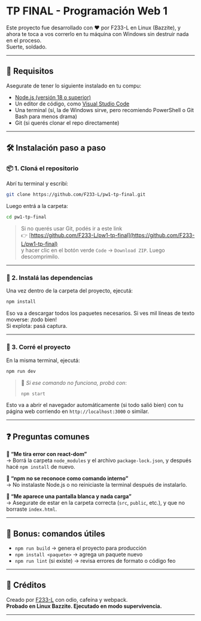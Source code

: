 # TP FINAL - Programación Web 1

Este proyecto fue desarrollado con ❤️ por F233-L en Linux (Bazzite), y ahora te toca a vos correrlo en tu máquina con Windows sin destruir nada en el proceso.  
Suerte, soldado.

---

## 🧾 Requisitos

Asegurate de tener lo siguiente instalado en tu compu:

- [Node.js (versión 18 o superior)](https://nodejs.org/)
- Un editor de código, como [Visual Studio Code](https://code.visualstudio.com/)
- Una terminal (sí, la de Windows sirve, pero recomiendo PowerShell o Git Bash para menos drama)
- Git (si querés clonar el repo directamente)

---

## 🛠️ Instalación paso a paso

### 📦 1. Cloná el repositorio

Abrí tu terminal y escribí:

```bash
git clone https://github.com/F233-L/pw1-tp-final.git
```

Luego entrá a la carpeta:

```bash
cd pw1-tp-final
```

> Si no querés usar Git, podés ir a este link  
> 👉 [https://github.com/F233-L/pw1-tp-final](https://github.com/F233-L/pw1-tp-final)  
> y hacer clic en el botón verde `Code` → `Download ZIP`. Luego descomprimilo.

---

### 📁 2. Instalá las dependencias

Una vez dentro de la carpeta del proyecto, ejecutá:

```bash
npm install
```

Eso va a descargar todos los paquetes necesarios. Si ves mil líneas de texto moverse: ¡todo bien!  
Si explota: pasá captura.

---

### 🚀 3. Corré el proyecto

En la misma terminal, ejecutá:

```bash
npm run dev
```

> 🔁 *Si ese comando no funciona, probá con*:
> ```bash
> npm start
> ```

Esto va a abrir el navegador automáticamente (si todo salió bien) con tu página web corriendo en `http://localhost:3000` o similar.

---

## ❓ Preguntas comunes

**🧨 “Me tira error con react-dom”**  
→ Borrá la carpeta `node_modules` y el archivo `package-lock.json`, y después hacé `npm install` de nuevo.

**🧟 “npm no se reconoce como comando interno”**  
→ No instalaste Node.js o no reiniciaste la terminal después de instalarlo.

**🧽 “Me aparece una pantalla blanca y nada carga”**  
→ Asegurate de estar en la carpeta correcta (`src`, `public`, etc.), y que no borraste `index.html`.

---

## 🧙 Bonus: comandos útiles

- `npm run build` → genera el proyecto para producción
- `npm install <paquete>` → agrega un paquete nuevo
- `npm run lint` (si existe) → revisa errores de formato o código feo

---

## 🧼 Créditos

Creado por [F233-L](https://github.com/F233-L) con odio, cafeína y webpack.  
**Probado en Linux Bazzite. Ejecutado en modo supervivencia.**

---
